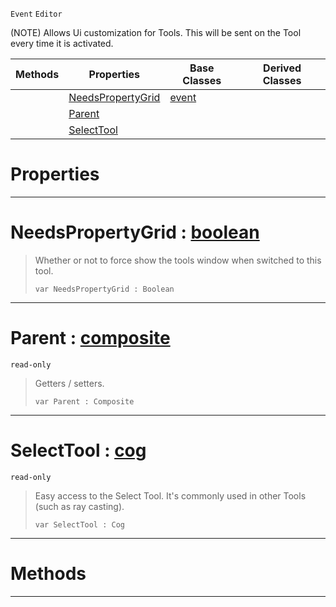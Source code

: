  `Event` `Editor`



(NOTE) Allows Ui customization for Tools. This will be sent on the Tool every time it is activated.

|Methods|Properties|Base Classes|Derived Classes|
|---|---|---|---|
| |[ NeedsPropertyGrid](https://github.com/zeroengineteam/ZeroDocs/blob/master/code_reference/class_reference/tooluievent.markdown#needspropertygrid-zero-e)|[event](https://github.com/zeroengineteam/ZeroDocs/blob/master/code_reference/class_reference/event.markdown)| |
| |[ Parent](https://github.com/zeroengineteam/ZeroDocs/blob/master/code_reference/class_reference/tooluievent.markdown#parent-zero-engine-docum)| | |
| |[ SelectTool](https://github.com/zeroengineteam/ZeroDocs/blob/master/code_reference/class_reference/tooluievent.markdown#selecttool-zero-engine-d)| | |


 #  Properties


---  
 #  NeedsPropertyGrid : [boolean](https://github.com/zeroengineteam/ZeroDocs/blob/master/code_reference/zilch_base_types/boolean.markdown)

> Whether or not to force show the tools window when switched to this tool.
> ``` lang=cpp, name=Zilch
> var NeedsPropertyGrid : Boolean


---  
 #  Parent : [composite](https://github.com/zeroengineteam/ZeroDocs/blob/master/code_reference/class_reference/composite.markdown)

 `read-only`

> Getters / setters.
> ``` lang=cpp, name=Zilch
> var Parent : Composite


---  
 #  SelectTool : [cog](https://github.com/zeroengineteam/ZeroDocs/blob/master/code_reference/class_reference/cog.markdown)

 `read-only`

> Easy access to the Select Tool. It's commonly used in other Tools (such as ray casting).
> ``` lang=cpp, name=Zilch
> var SelectTool : Cog


---  
 #  Methods


---  
 

 